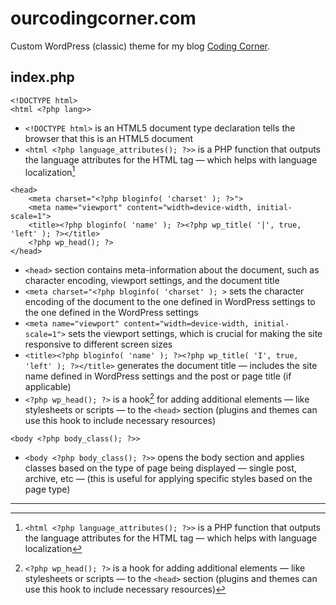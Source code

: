 # ourcodingcorner.com
Custom WordPress (classic) theme for my blog [Coding Corner](https://ourcodingcorner.com).

## index.php

```
<!DOCTYPE html>
<html <?php lang>>
```

* `<!DOCTYPE html>` is an HTML5 document type declaration tells the browser that this is an HTML5 document
* `<html <?php language_attributes(); ?>>` is a PHP function that outputs the language attributes for the HTML tag — which helps with language localization[^1]

```
<head>
    <meta charset="<?php bloginfo( 'charset' ); ?>">
    <meta name="viewport" content="width=device-width, initial-scale=1">
    <title><?php bloginfo( 'name' ); ?><?php wp_title( '|', true, 'left' ); ?></title>
    <?php wp_head(); ?>
</head>
```

* `<head>` section contains meta-information about the document, such as character encoding, viewport settings, and the document title
* `<meta charset="<?php bloginfo( 'charset' ); >` sets the character encoding of the document to the one defined in WordPress settings to the one defined in the WordPress settings
*  `<meta name="viewport" content="width=device-width, initial-scale=1">` sets the viewport settings, which is crucial for making the site responsive to different screen sizes
* `<title><?php bloginfo( 'name' ); ?><?php wp_title( 'I', true, 'left' ); ?></title>` generates the document title — includes the site name defined in WordPress settings and the post or page title (if applicable)
* `<?php wp_head(); ?>` is a hook[^2] for adding additional elements — like stylesheets or scripts — to the `<head>` section (plugins and themes can use this hook to include necessary resources)

```
<body <?php body_class(); ?>>
```
* `<body <?php body_class(); ?>>` opens the body section and applies classes based on the type of page being displayed — single post, archive, etc  — (this is useful for applying specific styles based on the page type)

---

[^1]: `<html <?php language_attributes(); ?>>` is a PHP function that outputs the language attributes for the HTML tag — which helps with language localization
[^2]: `<?php wp_head(); ?>` is a hook for adding additional elements — like stylesheets or scripts — to the `<head>` section (plugins and themes can use this hook to include necessary resources)

